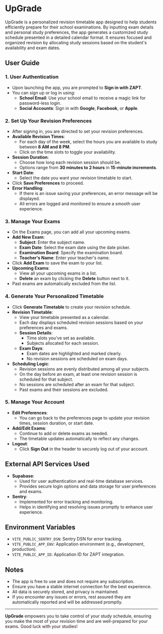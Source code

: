# UpGrade

UpGrade is a personalized revision timetable app designed to help students efficiently prepare for their school examinations. By inputting exam details and personal study preferences, the app generates a customized study schedule presented in a detailed calendar format. It ensures focused and organized revision by allocating study sessions based on the student's availability and exam dates.

## User Guide

### 1. **User Authentication**

- Upon launching the app, you are prompted to **Sign in with ZAPT**.
- You can sign up or log in using:
  - **School Email**: Use your school email to receive a magic link for password-less login.
  - **Social Accounts**: Sign in with **Google**, **Facebook**, or **Apple**.

### 2. **Set Up Your Revision Preferences**

- After signing in, you are directed to set your revision preferences.
- **Available Revision Times**:
  - For each day of the week, select the hours you are available to study between **8 AM and 8 PM**.
  - Click on the time slots to toggle your availability.
- **Session Duration**:
  - Choose how long each revision session should be.
  - Options range from **30 minutes to 2 hours** in **15-minute increments**.
- **Start Date**:
  - Select the date you want your revision timetable to start.
- Click **Save Preferences** to proceed.
- **Error Handling**:
  - If there is an issue saving your preferences, an error message will be displayed.
  - All errors are logged and monitored to ensure a smooth user experience.

### 3. **Manage Your Exams**

- On the Exams page, you can add all your upcoming exams.
- **Add New Exam**:
  - **Subject**: Enter the subject name.
  - **Exam Date**: Select the exam date using the date picker.
  - **Examination Board**: Specify the examination board.
  - **Teacher's Name**: Enter your teacher's name.
- Click **Add Exam** to save the exam to your list.
- **Upcoming Exams**:
  - View all your upcoming exams in a list.
  - **Delete** an exam by clicking the **Delete** button next to it.
- Past exams are automatically excluded from the list.

### 4. **Generate Your Personalized Timetable**

- Click **Generate Timetable** to create your revision schedule.
- **Revision Timetable**:
  - View your timetable presented as a calendar.
  - Each day displays scheduled revision sessions based on your preferences and exams.
  - **Session Details**:
    - Time slots you've set as available.
    - Subjects allocated for each session.
  - **Exam Days**:
    - Exam dates are highlighted and marked clearly.
    - No revision sessions are scheduled on exam days.
- **Scheduling Logic**:
  - Revision sessions are evenly distributed among all your subjects.
  - On the day before an exam, at least one revision session is scheduled for that subject.
  - No sessions are scheduled after an exam for that subject.
  - Past exams and their sessions are excluded.

### 5. **Manage Your Account**

- **Edit Preferences**:
  - You can go back to the preferences page to update your revision times, session duration, or start date.
- **Add/Edit Exams**:
  - Continue to add or delete exams as needed.
  - The timetable updates automatically to reflect any changes.
- **Logout**:
  - Click **Sign Out** in the header to securely log out of your account.

## External API Services Used

- **Supabase**:
  - Used for user authentication and real-time database services.
  - Provides secure login options and data storage for user preferences and exams.
- **Sentry**:
  - Implemented for error tracking and monitoring.
  - Helps in identifying and resolving issues promptly to enhance user experience.

## Environment Variables

- `VITE_PUBLIC_SENTRY_DSN`: Sentry DSN for error tracking.
- `VITE_PUBLIC_APP_ENV`: Application environment (e.g., development, production).
- `VITE_PUBLIC_APP_ID`: Application ID for ZAPT integration.

## Notes

- The app is free to use and does not require any subscription.
- Ensure you have a stable internet connection for the best experience.
- All data is securely stored, and privacy is maintained.
- If you encounter any issues or errors, rest assured they are automatically reported and will be addressed promptly.

---

**UpGrade** empowers you to take control of your study schedule, ensuring you make the most of your revision time and are well-prepared for your exams. Good luck with your studies!